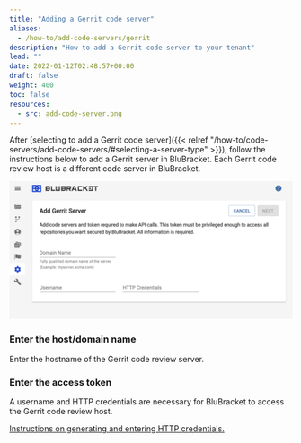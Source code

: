 ```yaml
---
title: "Adding a Gerrit code server"
aliases:
  - /how-to/add-code-servers/gerrit
description: "How to add a Gerrit code server to your tenant"
lead: ""
date: 2022-01-12T02:48:57+00:00
draft: false
weight: 400
toc: false
resources:
  - src: add-code-server.png
---
```


After [selecting to add a Gerrit code server]({{< relref "/how-to/code-servers/add-code-servers/#selecting-a-server-type" >}}), follow the instructions below to add a Gerrit server in BluBracket. Each Gerrit code review host is a different code server in BluBracket.

![Add Gerrit code server](add-code-server.png)

### Enter the host/domain name

Enter the hostname of the Gerrit code review server.

### Enter the access token

A username and HTTP credentials are necessary for BluBracket to access the Gerrit code review host.

[Instructions on generating and entering HTTP credentials.](/how-to/code-servers/add-code-servers/gerrit/generate-pat/)
